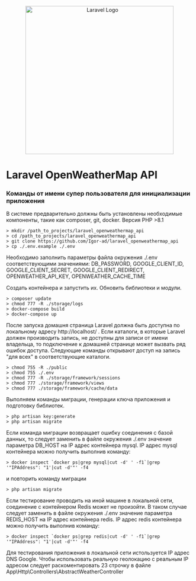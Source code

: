 <p align="center"><a href="https://laravel.com" target="_blank"><img src="https://raw.githubusercontent.com/laravel/art/master/logo-lockup/5%20SVG/2%20CMYK/1%20Full%20Color/laravel-logolockup-cmyk-red.svg" width="400" alt="Laravel Logo"></a></p>

# Laravel OpenWeatherMap API

### Команды от имени супер пользователя для инициализации приложения

В системе предварительно должны быть установлены необходимые компоненты,
такие как composer, git, docker. Версия PHP >8.1
```
> mkdir /path_to_projects/laravel_openweathermap_api
> cd /path_to_projects/laravel_openweathermap_api
> git clone https://github.com/Igor-ad/laravel_openweathermap_api
> cp ./.env.example ./.env
```
Необходимо заполнить параметры файла окружения ./.env соответствующими значениями:
DB_PASSWORD, GOOGLE_CLIENT_ID, GOOGLE_CLIENT_SECRET, GOOGLE_CLIENT_REDIRECT, OPENWEATHER_API_KEY,
OPENWEATHER_CACHE_TIME

Создать контейнера и запустить их. Обновить библиотеки и модули.

```
> composer update
> chmod 777 -R ./storage/logs
> docker-compose build 
> docker-compose up 
```

После запуска домашня страница Laravel должна быть доступна по локальному адресу
http://localhost/ .
Если каталоги, в которые Laravel должен производить запись, 
не доступны для записи от имени владельца,
то подключение к домашней странице может вызвать ряд ошибок доступа.
Следующие команды открывают доступ на запись "для всех" в соответствующие каталоги.

```
> chmod 755 -R ./public
> chmod 755 ./.env
> chmod 777 -R ./storage/framework/sessions
> chmod 777 ./storage/framework/views
> chmod 777 ./storage/framework/cache/data
```

Выполняем команды миграции, генерации ключа приложения и подготовку библиотек.

```
> php artisan key:generate
> php artisan migrate
```
Если команда миграции возвращает ошибку соединения с базой данных, 
то следует заменить в файле окружения ./.env 
значение параметра DB_HOST на IP адрес контейнера mysql.
IP адрес mysql контейнера можно получить выполнив команду:
```
> docker inspect `docker ps|grep mysql|cut -d' ' -f1`|grep '"IPAddress": "1'|cut -d'"' -f4
```
и повторить команду миграции

```
> php artisan migrate
```

Если тестирование проводить на иной машине в локальной сети, 
соединение с контейнером Redis может не произойти.
В таком случае следует заменить в файле окружения ./.env
значение параметра REDIS_HOST на IP адрес контейнера redis.
IP адрес redis контейнера можно получить выполнив команду:

```
> docker inspect `docker ps|grep redis|cut -d' ' -f1`|grep '"IPAddress": "1'|cut -d'"' -f4
```

Для тестирования приложения в локальной сети истользуется IP адрес DNS Google.
Чтобы использовать реальную геолокацию с реальным IP адресом 
следует раскоментировать 23 строчку в файле
App\Http\Controllers\AbstractWeatherController

